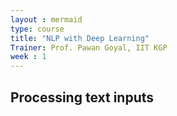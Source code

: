 ```yaml
---
layout : mermaid
type: course
title: "NLP with Deep Learning"
Trainer: Prof. Pawan Goyal, IIT KGP
week : 1
---
```


## Processing text inputs

